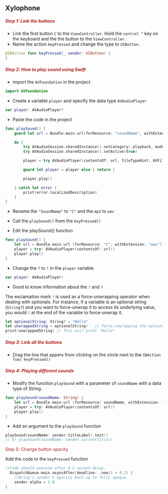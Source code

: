 <h2>Xylophone</h2>

<h5 style="color: FireBrick">Step 1: Link the buttons</h5>

- Link the first button `C` to the `ViewController`. Hold the `control ^` key on the keyboard and the the button to the `ViewController`.
- Name the action `keyPressed` and change the type to `UIButton`.

```swift
@IBAction func keyPressed(_ sender: UIButton) {
}
```

<h5 style="color: FireBrick">Step 2: How to play sound using Swift</h5>

- import the `AVFoundation` in the project.

```swift
import AVFoundation
```

- Create a variable `player` and specify the data type `AVAudioPlayer`

```swift
var player: AVAudioPlayer?
```

- Paste the code in the project

```swift
func playSound() {
    guard let url = Bundle.main.url(forResource: "soundName", withExtension: "mp3") else { return }

    do {
        try AVAudioSession.sharedInstance().setCategory(.playback, mode: .default)
        try AVAudioSession.sharedInstance().setActive(true)

        player = try AVAudioPlayer(contentsOf: url, fileTypeHint: AVFileType.mp3.rawValue)

        guard let player = player else { return }

        player.play()

    } catch let error {
        print(error.localizedDescription)
    }
}
```

- Rename the `"SoundName"` to `"C"` and the `mp3` to `wav`
- Call the `playSound()` from the `keyPressed()`

- Edit the playSound() function

```swift
func playSound() {
    let url = Bundle.main.url (forResource: "C", withExtension: "wav")
    player = try! AVAudioPlayer(contentsOf: url!)
    player.play()
}
```

- Change the `?` to `!` in the `player` variable

```swift
var player: AVAudioPlayer!
```

- Good to know information about the `!` and `?`

The exclamation mark `!` is used as a force-unwrapping operator when dealing with optionals. For instance, if a variable is an optional string (`String?`) and you want to force-unwrap it to access its underlying value, you would `!` at the end of the variable to force-unwrap it.

```swift
let optionalString: String? = "Hello"
let unwrappedString = optionalString!   // force-unwrapping the optional
print(unwrappedString) // This will print "Hello"
```

<h5 style="color: FireBrick">Step 3: Link all the buttons</h5>

- Drag the line that appers from clicking on the circle next to the `IBAction func keyPressed()`

<h5 style="color: FireBrick">Step 4: Playing different sounds</h5>

- Modify the function `playSound` with a parameter of `soundName` with a data type of String.

```swift
func playSound(soundName: String) {
    let url = Bundle.main.url (forResource: soundName, withExtension: "wav")
    player = try! AVAudioPlayer(contentsOf: url!)
    player.play()
}
```

- Add an argument to the `playSound` function

```swift
playSound(soundName: sender.titleLabel!.text!)
// Or playSound(soundName: sender.currentTitle!)
```

<p style="color: FireBrick">Step 5: Change button opacity</p>

Add the code to the `keyPressed` function

```swift
//Code should execute after 0.2 second delay.
  DispatchQueue.main.asyncAfter(deadline: .now() + 0.2) {
    //Bring's sender's opacity back up to fully opaque.
    sender.alpha = 1.0
}
```
